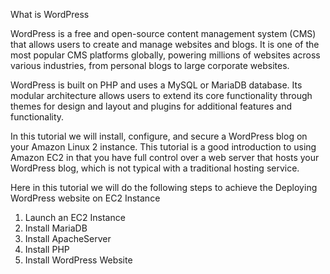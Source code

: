 What is WordPress

WordPress is a free and open-source content management system (CMS) that allows users to create and manage websites and blogs.
It is one of the most popular CMS platforms globally, powering millions of websites across various industries, from personal blogs to large corporate websites.

WordPress is built on PHP and uses a MySQL or MariaDB database. Its modular architecture allows users to extend its core functionality through themes for design and 
layout and plugins for additional features and functionality.

In this tutorial we will install, configure, and secure a WordPress blog on your Amazon Linux 2 instance. This tutorial is a good introduction to using Amazon EC2 in that you have full control over a web server that hosts your WordPress blog, which is not typical with a traditional hosting service.

Here in this tutorial we will do the following steps to achieve the Deploying WordPress website on EC2 Instance
1. Launch an EC2 Instance
2. Install MariaDB
3. Install ApacheServer
4. Install PHP
5. Install WordPress Website
